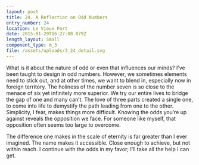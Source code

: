 ```yaml
---
layout: post
title: 24. A Reflection on Odd Numbers
entry_number: 24
location: Le Vieux Port
date: 2015-01-29T16:27:08.079Z
length_layout: Small
component_type: m_3
file: /assets/uploads/3_24_detail.svg
---
```

What is it about the nature of odd or even that influences our minds? I’ve been taught to design in odd numbers. However, we sometimes elements need to stick out, and at other times, we want to blend in, especially now in foreign territory. The holiness of the number seven is so close to the menace of six yet infinitely more superior. We try our entire lives to bridge the gap of one and many can’t. The love of three parts created a single one, to come into life to demystify the path leading from one to the other. Simplicity, I fear, makes things more difficult. Knowing the odds you’re up against reveals the opposition we face. For someone like myself, that opposition often seems too large to overcome.

The difference one makes in the scale of eternity is far greater than I ever imagined. The name makes it accessible. Close enough to achieve, but not within reach. I continue with the odds in my favor; I’ll take all the help I can get.

